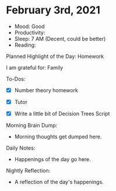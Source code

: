 # February 3rd, 2021

- Mood: Good
- Productivity: 
- Sleep: 7 AM (Decent, could be better)
- Reading: 

Planned Highlight of the Day: Homework

I am grateful for: Family

To-Dos:
- [x] Number theory homework
- [x] Tutor
- [x] Write a little bit of Decision Trees Script


Morning Brain Dump:
- Morning thoughts get dumped here.

Daily Notes:
- Happenings of the day go here.


Nightly Reflection: 
- A reflection of the day's happenings.





